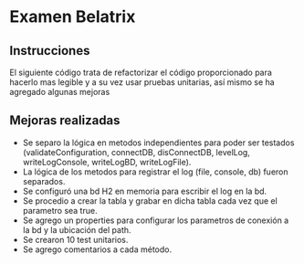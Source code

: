 # Examen Belatrix

## Instrucciones
El siguiente código trata de refactorizar el código proporcionado para hacerlo mas legible y a su vez usar pruebas unitarias, así mismo se ha agregado algunas mejoras

## Mejoras realizadas
* Se separo la lógica en metodos independientes para poder ser testados (validateConfiguration, connectDB, disConnectDB, levelLog, 
writeLogConsole, writeLogBD, writeLogFile).
* La lógica de los metodos para registrar el log (file, console, db) fueron separados.
* Se configuró una bd H2 en memoria para escribir el log en la bd.
* Se procedio a crear la tabla y grabar en dicha tabla cada vez que el parametro sea true.
* Se agrego un properties para configurar los parametros de conexión a la bd y la ubicación del path.
* Se crearon 10 test unitarios.
* Se agrego comentarios a cada método.


